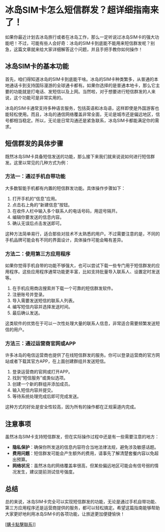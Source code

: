 # 冰岛SIM卡怎么短信群发？超详细指南来了！

如果你最近计划去冰岛旅行或者在冰岛工作，那么一定听说过冰岛SIM卡的强大功能吧！不过，可能有些人会好奇：冰岛的SIM卡到底能不能用来短信群发呢？别急，这篇文章就来给大家详细解答这个问题，并且手把手教你如何操作！

## 冰岛SIM卡的基本功能

首先，咱们得知道冰岛的SIM卡到底能干啥。冰岛的SIM卡种类繁多，从普通的本地通话卡到支持国际漫游的全球通卡都有。如果你选择的是普通本地卡，那么它主要的功能就是打电话、发短信以及上网。当然啦，对于想要进行短信群发的人来说，这个功能可是非常实用的。

冰岛的SIM卡通常支持多种语言服务，包括英语和冰岛语，这样即使是外国游客也能轻松使用。而且，冰岛的通信网络覆盖非常全面，无论是城市还是偏远地区，信号都相当稳定。所以，无论是日常沟通还是紧急联系，冰岛SIM卡都能满足你的需求。

## 短信群发的具体步骤

既然冰岛SIM卡具备短信发送的功能，那么接下来我们就来说说如何进行短信群发。这里以常见的几种方式为例：

### 方法一：通过手机自带功能

大多数智能手机都有内置的短信群发功能。具体操作步骤如下：

1. 打开手机的“信息”应用。
2. 点击右上角的“新建信息”按钮。
3. 在收件人栏中输入多个联系人的电话号码，用逗号隔开。
4. 编辑你要发送的信息内容。
5. 确认无误后点击发送即可。

这种方法简单易行，适合那些对技术不太熟悉的用户。不过需要注意的是，不同的手机品牌可能会有不同的界面设计，具体操作可能会略有差异。

### 方法二：使用第三方应用程序

如果你觉得手机自带的功能不够强大，也可以尝试下载一些专门用于短信群发的应用程序。这些应用程序通常功能更丰富，比如支持批量导入联系人、设置定时发送等。

1. 在手机应用商店搜索并下载一个可靠的短信群发软件。
2. 注册账号并登录。
3. 导入需要发送短信的联系人列表。
4. 编写短信内容并选择发送时间。
5. 最后确认发送。

这类软件的优势在于可以一次性处理大量的联系人信息，非常适合需要频繁发送短信的用户。

### 方法三：通过运营商官网或APP

许多冰岛的电信运营商也提供了在线短信群发的服务。你可以登录运营商的官方网站或者下载其官方APP，在上面创建群组并发送短信。

1. 登录运营商的官网或打开APP。
2. 找到“短信服务”或类似选项。
3. 创建一个新的群组并添加成员。
4. 输入短信内容并提交。
5. 等待系统处理完成后即可完成发送。

这种方式的好处是安全性较高，因为所有的操作都在正规渠道内完成。

## 注意事项

虽然冰岛SIM卡支持短信群发，但在实际操作过程中还是有一些需要注意的地方：

- **隐私保护**：确保你所发送的信息内容符合当地法律法规，避免涉及敏感话题。
- **费用问题**：短信群发可能会产生额外的费用，请事先了解清楚套餐内容以免超出预算。
- **网络状况**：虽然冰岛的网络覆盖率很高，但某些偏远地区可能会有信号弱的情况发生，建议提前测试信号强度。

## 总结

总的来说，冰岛SIM卡完全可以实现短信群发的功能，无论是通过手机自带功能、第三方应用程序还是运营商提供的服务，都可以轻松搞定。希望这篇指南能够帮助大家更好地利用冰岛SIM卡的各项功能，让旅途更加便捷愉快！

[[購卡點擊聯系](https://t.me/s/esim1088)]]